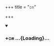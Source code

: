 +++
title = "೦೫"

+++

<div class="js_include" includetitle="true" newlevelforh1="3" unfilled url="/mahAbhAratam/kAvyam/bhAShAntaram/kn/kumAra-vyAsa-bhArata/vishvAsa-prastuti/09_shalya/05/_index.md">
<details open><summary><h3>+೦೫ ...{Loading}...</h3></summary>
</details>
</div>